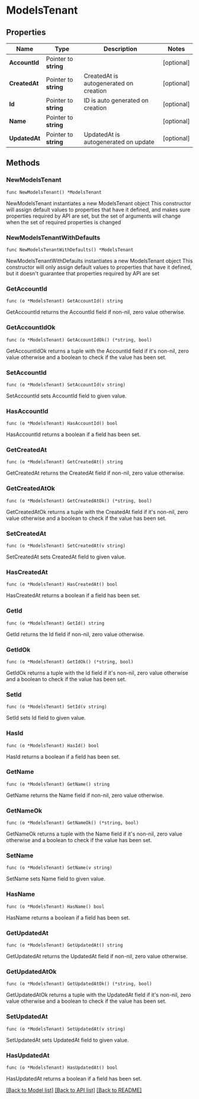 # ModelsTenant

## Properties

Name | Type | Description | Notes
------------ | ------------- | ------------- | -------------
**AccountId** | Pointer to **string** |  | [optional] 
**CreatedAt** | Pointer to **string** | CreatedAt is autogenerated on creation | [optional] 
**Id** | Pointer to **string** | ID is auto generated on creation | [optional] 
**Name** | Pointer to **string** |  | [optional] 
**UpdatedAt** | Pointer to **string** | UpdatedAt is autogenerated on update | [optional] 

## Methods

### NewModelsTenant

`func NewModelsTenant() *ModelsTenant`

NewModelsTenant instantiates a new ModelsTenant object
This constructor will assign default values to properties that have it defined,
and makes sure properties required by API are set, but the set of arguments
will change when the set of required properties is changed

### NewModelsTenantWithDefaults

`func NewModelsTenantWithDefaults() *ModelsTenant`

NewModelsTenantWithDefaults instantiates a new ModelsTenant object
This constructor will only assign default values to properties that have it defined,
but it doesn't guarantee that properties required by API are set

### GetAccountId

`func (o *ModelsTenant) GetAccountId() string`

GetAccountId returns the AccountId field if non-nil, zero value otherwise.

### GetAccountIdOk

`func (o *ModelsTenant) GetAccountIdOk() (*string, bool)`

GetAccountIdOk returns a tuple with the AccountId field if it's non-nil, zero value otherwise
and a boolean to check if the value has been set.

### SetAccountId

`func (o *ModelsTenant) SetAccountId(v string)`

SetAccountId sets AccountId field to given value.

### HasAccountId

`func (o *ModelsTenant) HasAccountId() bool`

HasAccountId returns a boolean if a field has been set.

### GetCreatedAt

`func (o *ModelsTenant) GetCreatedAt() string`

GetCreatedAt returns the CreatedAt field if non-nil, zero value otherwise.

### GetCreatedAtOk

`func (o *ModelsTenant) GetCreatedAtOk() (*string, bool)`

GetCreatedAtOk returns a tuple with the CreatedAt field if it's non-nil, zero value otherwise
and a boolean to check if the value has been set.

### SetCreatedAt

`func (o *ModelsTenant) SetCreatedAt(v string)`

SetCreatedAt sets CreatedAt field to given value.

### HasCreatedAt

`func (o *ModelsTenant) HasCreatedAt() bool`

HasCreatedAt returns a boolean if a field has been set.

### GetId

`func (o *ModelsTenant) GetId() string`

GetId returns the Id field if non-nil, zero value otherwise.

### GetIdOk

`func (o *ModelsTenant) GetIdOk() (*string, bool)`

GetIdOk returns a tuple with the Id field if it's non-nil, zero value otherwise
and a boolean to check if the value has been set.

### SetId

`func (o *ModelsTenant) SetId(v string)`

SetId sets Id field to given value.

### HasId

`func (o *ModelsTenant) HasId() bool`

HasId returns a boolean if a field has been set.

### GetName

`func (o *ModelsTenant) GetName() string`

GetName returns the Name field if non-nil, zero value otherwise.

### GetNameOk

`func (o *ModelsTenant) GetNameOk() (*string, bool)`

GetNameOk returns a tuple with the Name field if it's non-nil, zero value otherwise
and a boolean to check if the value has been set.

### SetName

`func (o *ModelsTenant) SetName(v string)`

SetName sets Name field to given value.

### HasName

`func (o *ModelsTenant) HasName() bool`

HasName returns a boolean if a field has been set.

### GetUpdatedAt

`func (o *ModelsTenant) GetUpdatedAt() string`

GetUpdatedAt returns the UpdatedAt field if non-nil, zero value otherwise.

### GetUpdatedAtOk

`func (o *ModelsTenant) GetUpdatedAtOk() (*string, bool)`

GetUpdatedAtOk returns a tuple with the UpdatedAt field if it's non-nil, zero value otherwise
and a boolean to check if the value has been set.

### SetUpdatedAt

`func (o *ModelsTenant) SetUpdatedAt(v string)`

SetUpdatedAt sets UpdatedAt field to given value.

### HasUpdatedAt

`func (o *ModelsTenant) HasUpdatedAt() bool`

HasUpdatedAt returns a boolean if a field has been set.


[[Back to Model list]](../README.md#documentation-for-models) [[Back to API list]](../README.md#documentation-for-api-endpoints) [[Back to README]](../README.md)


